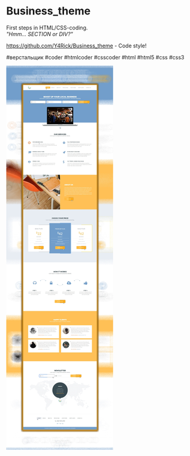 # Business_theme
First steps in HTML/CSS-coding.<br>
*"Hmm... SECTION or DIV?"*<br>

https://github.com/Y4Rick/Business_theme - Code style!

#верстальщик #coder #htmlcoder #csscoder #html #html5 #css #css3

![alt text](https://github.com/Y4Rick/Business_theme/blob/master/business_thene.jpg)
